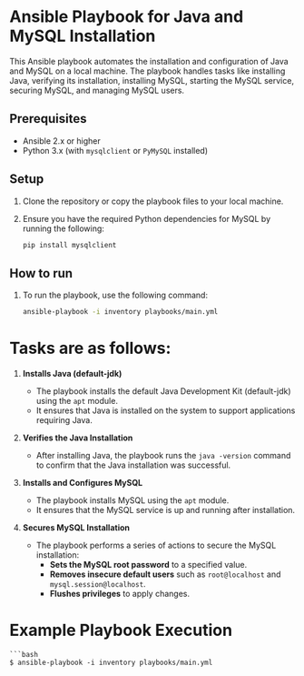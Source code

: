 # Ansible Playbook for Java and MySQL Installation

This Ansible playbook automates the installation and configuration of Java and MySQL on a local machine. The playbook handles tasks like installing Java, verifying its installation, installing MySQL, starting the MySQL service, securing MySQL, and managing MySQL users.

## Prerequisites

- Ansible 2.x or higher
- Python 3.x (with `mysqlclient` or `PyMySQL` installed)

## Setup

1. Clone the repository or copy the playbook files to your local machine.
2. Ensure you have the required Python dependencies for MySQL by running the following:
   
   ```bash
   pip install mysqlclient

## How to run

1. To run the playbook, use the following command:

    ```bash
    ansible-playbook -i inventory playbooks/main.yml

# Tasks are as follows:

1. **Installs Java (default-jdk)**
   - The playbook installs the default Java Development Kit (default-jdk) using the `apt` module.
   - It ensures that Java is installed on the system to support applications requiring Java.

2. **Verifies the Java Installation**
   - After installing Java, the playbook runs the `java -version` command to confirm that the Java installation was successful.

3. **Installs and Configures MySQL**
   - The playbook installs MySQL using the `apt` module.
   - It ensures that the MySQL service is up and running after installation.

4. **Secures MySQL Installation**
   - The playbook performs a series of actions to secure the MySQL installation:
     - **Sets the MySQL root password** to a specified value.
     - **Removes insecure default users** such as `root@localhost` and `mysql.session@localhost`.
     - **Flushes privileges** to apply changes.

# Example Playbook Execution

    ```bash
    $ ansible-playbook -i inventory playbooks/main.yml


